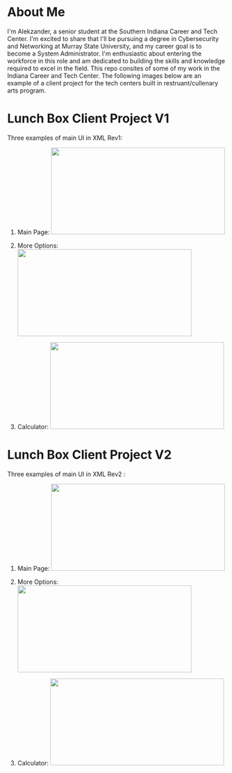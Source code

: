 # About Me
I'm Alekzander, a senior student at the  Southern Indiana Career and Tech Center. I'm excited to share that I'll be pursuing a degree in Cybersecurity and Networking at Murray State University, and my career goal is to become a System Administrator. I'm enthusiastic about entering the workforce in this role and am dedicated to building the skills and knowledge required to excel in the field. This repo consites of some of my  work in the Indiana Career and Tech Center. The following images below are an example of a client project for the tech centers built in restruant/cullenary arts program. 

# Lunch Box Client Project V1

Three examples of main UI in XML Rev1:

1. Main Page:
<img src="https://github.com/ZMANG1980/Portfolio-/blob/main/Images/Main Page.png" height="200px" width="400px"></kbd><br>

2. More Options:
  <img src="https://github.com/ZMANG1980/Portfolio-/blob/main/Images/More Options.png" height="200px" width="400px"></kbd><br>

3. Calculator:
 <img src="https://github.com/ZMANG1980/Portfolio-/blob/main/Images/Calculator.png" height="200px" width="400px"></kbd><br>

# Lunch Box Client Project V2

Three examples of main UI in XML Rev2 :

1. Main Page:
<img src="https://github.com/ZMANG1980/Portfolio-/blob/main/Images/Main Page v2.png" height="200px" width="400px"></kbd><br>

2. More Options:
<img src="https://github.com/ZMANG1980/Portfolio-/blob/main/Images/More Options v2.png" height="200px" width="400px"></kbd><br>

3. Calculator:
<img src="https://github.com/ZMANG1980/Portfolio-/blob/main/Images/Calculator v2.png" height="200px" width="400px"></kbd><br>






